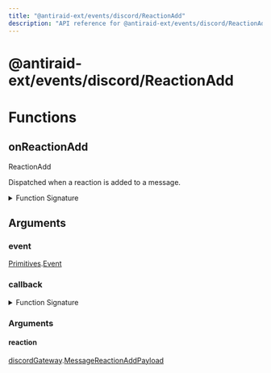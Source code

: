 ```yaml
---
title: "@antiraid-ext/events/discord/ReactionAdd"
description: "API reference for @antiraid-ext/events/discord/ReactionAdd"
---
```


<div id="@antiraid-ext/events/discord/ReactionAdd"></div>

# @antiraid-ext/events/discord/ReactionAdd

<div id="Functions"></div>

# Functions

<div id="onReactionAdd"></div>

## onReactionAdd

ReactionAdd



Dispatched when a reaction is added to a message.

<details>
<summary>Function Signature</summary>

```luau
--- ReactionAdd
---
--- Dispatched when a reaction is added to a message.
function onReactionAdd(event: Primitives.Event, callback: (reaction: discordGateway.MessageReactionAddPayload) -> ()) end
```

</details>

<div id="Arguments"></div>

## Arguments

<div id="event"></div>

### event

[Primitives](#module.Primitives).[Event](#Event)



<div id="callback"></div>

### callback

<details>
<summary>Function Signature</summary>

```luau
callback: (reaction: discordGateway.MessageReactionAddPayload) -> ()
```

</details>

<div id="Arguments"></div>

### Arguments

<div id="reaction"></div>

#### reaction

[discordGateway](#module.discordGateway).[MessageReactionAddPayload](#MessageReactionAddPayload)




